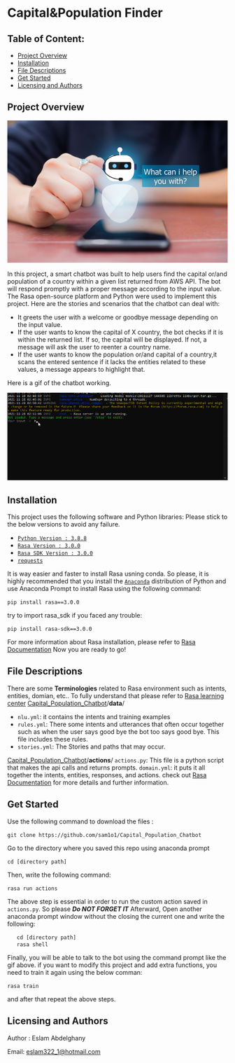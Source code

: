# **Capital&Population Finder** 
## Table of Content:

 - [Project Overview](#overview)
 -  [Installation](#installation)
 - [File Descriptions](#files)
 - [Get Started](#get_start)
 - [Licensing  and Authors](#L&A)
  
<a name="overview"></a>
## Project Overview 

<p align="center">
  <img src="https://github.com/sam1o1/Capital_Population_Chatbot/blob/main/Media/chatbot_adoption.jpg?raw=true" alt="Sublime's custom image"/>
</p>

In this project, a smart chatbot was built to help users find the capital or/and population of a country within a given list returned from AWS API. The bot will respond promptly with a proper message according to the input value. The Rasa open-source platform and Python were used to implement this project.
Here are the stories and scenarios that the chatbot can deal with:
 - It greets the user with a welcome or goodbye message depending on the
   input value.
 - If the user wants to know the capital of X country, the bot checks if it is within the returned list. If so, the capital will be displayed. If not, a message will ask the user to reenter a country name.
 - If the user wants to know the population or/and capital of a country,it scans the entered sentence if it lacks the entities related to these values, a message appears to highlight that.

Here is a gif of the chatbot working. 

<p align="center">
  <img src="https://github.com/sam1o1/Capital_Population_Chatbot/blob/main/Media/Demo.gif?raw=true" alt="Sublime's custom image"/>
</p>

<a name="installation"></a>
## Installation

This project uses the following software and Python libraries: Please stick to the below versions to avoid any failure. 

 -   [`Python Version : 3.8.8`](https://www.python.org/downloads/release/python-364/)
 - [`Rasa Version : 3.0.0`](https://rasa.com/docs/rasa/installation/)
 - [`Rasa SDK Version : 3.0.0`](https://pypi.org/project/rasa-sdk/)
 - [`requests`](https://pypi.org/project/requests/)
 
It is way easier and faster to install Rasa usning conda. So please, 
it is highly recommended that you install the  [`Anaconda`](http://continuum.io/downloads)  distribution of Python and use Anaconda Prompt to install Rasa using the following command:
 
    pip install rasa==3.0.0
try to import rasa_sdk if you faced any trouble:

    pip install rasa-sdk==3.0.0
  For more information about Rasa installation, please refer to [Rasa Documentation](https://rasa.com/docs/rasa/installation/)
  Now you are ready to go! 
<a name="files"></a>
## File Descriptions
There are some **Terminologies** related to Rasa environment such as intents, entities, domian, etc.. To fully understand that please refer to [Rasa learning center](https://learning.rasa.com/)
[Capital_Population_Chatbot](https://github.com/sam1o1/Capital_Population_Chatbot)/**data**/
 - `nlu.yml`: it contains the intents and training examples
 - `rules.yml`: There some intents and utterances that often occur
   together such as when the user says good bye the bot too says good
   bye. This file includes these rules.
 - `stories.yml`: The Stories and paths that may occur.

[Capital_Population_Chatbot](https://github.com/sam1o1/Capital_Population_Chatbot)/**actions**/
`actions.py`: This file is a python script that makes the api calls and returns prompts. 
`domain.yml`: it puts it all together the intents, entities, responses, and actions. 
check out [Rasa Documentation](https://rasa.com/docs/rasa/) for more details and further information. 

 ## Get Started
 <a name="get_start"></a>
Use the following command to download the files : 

    git clone https://github.com/sam1o1/Capital_Population_Chatbot

 Go to the directory where you saved this repo using anaconda prompt 
 
    cd [directory path]
 Then, write the following command:
 

    rasa run actions 
The above step is essential in order to run the custom action saved in `actions.py`. So please ***Do NOT FORGET IT*** 
Afterward, Open another anaconda prompt window without the closing the current one and write the following:

       cd [directory path]
       rasa shell 
Finally, you will be able to talk to the bot using the command prompt like the gif above. 
if you want to modify this project and add extra functions, you need to train it again using the below comman:

    rasa train 
and after that repeat the above steps. 
<a name="finding"></a>
<a name="L&A"></a>
## Licensing and Authors

Author : Eslam Abdelghany

Email: eslam322_1@hotmail.com

 
 


